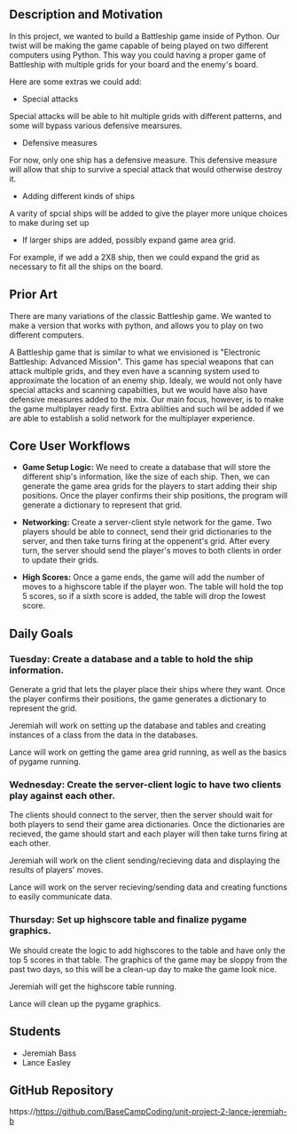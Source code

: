 ## Description and Motivation

In this project, we wanted to build a Battleship game inside of Python.
Our twist will be making the game capable of being played on two different computers using Python. This way you could having a proper game of Battleship with multiple grids for your board and the enemy's board.

Here are some extras we could add:
- Special attacks

Special attacks will be able to hit multiple grids with different patterns, and some will bypass various defensive mearsures.

- Defensive measures

For now, only one ship has a defensive measure. This defensive measure will allow that ship to survive a special attack that would otherwise destroy it.

- Adding different kinds of ships

A varity of spcial ships will be added to give the player more unique choices to make during set up

- If larger ships are added, possibly expand game area grid.

For example, if we add a 2X8 ship, then we could expand the grid as necessary to fit all the ships on the board.

## Prior Art

There are many variations of the classic Battleship game. We wanted to make a version that works with python, and allows you to play on two different computers. 

A Battleship game that is similar to what we envisioned is "Electronic Battleship: Advanced Mission". This game has special weapons that can attack multiple grids, and they even have a scanning system used to approximate the location of an enemy ship. Idealy, we would not only have special attacks and scanning capabilties, but we would have also have defensive measures added to the mix. Our main focus, however, is to make the game multiplayer ready first. Extra ablilties and such wil be added if we are able to establish a solid network for the multiplayer experience.

## Core User Workflows

- **Game Setup Logic:** We need to create a database that will store the different ship's information, like the size of each ship.
Then, we can generate the game area grids for the players to start adding their ship positions.
Once the player confirms their ship positions, the program will generate a dictionary to represent that grid.

- **Networking:** Create a server-client style network for the game. 
Two players should be able to connect, send their grid dictionaries to the server, and then take turns firing at the oppenent's grid.
After every turn, the server should send the player's moves to both clients in order to update their grids.

- **High Scores:** Once a game ends, the game will add the number of moves to a highscore table if the player won.
The table will hold the top 5 scores, so if a sixth score is added, the table will drop the lowest score.

## Daily Goals

### Tuesday: Create a database and a table to hold the ship information.
Generate a grid that lets the player place their ships where they want.
Once the player confirms their positions, the game generates a dictionary to represent the grid.

Jeremiah will work on setting up the database and tables and creating instances of a class from the data in the databases.

Lance will work on getting the game area grid running, as well as the basics of pygame running.

### Wednesday: Create the server-client logic to have two clients play against each other.
The clients should connect to the server, then the server should wait for both players to send their game area dictionaries.
Once the dictionaries are recieved, the game should start and each player will then take turns firing at each other.

Jeremiah will work on the client sending/recieving data and displaying the results of players' moves.

Lance will work on the server recieving/sending data and creating functions to easily communicate data.

### Thursday: Set up highscore table and finalize pygame graphics.
We should create the logic to add highscores to the table and have only the top 5 scores in that table.
The graphics of the game may be sloppy from the past two days, so this will be a clean-up day to make the game look nice.

Jeremiah will get the highscore table running.

Lance will clean up the pygame graphics.

## Students

- Jeremiah Bass
- Lance Easley

## GitHub Repository

https://https://github.com/BaseCampCoding/unit-project-2-lance-jeremiah-b

